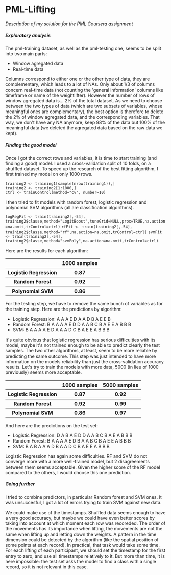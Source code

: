 PML-Lifting
===========

<i>Description of my solution for the PML Coursera assignment</i>

<h5>Exploratory analysis</h5>

The pml-training dataset, as well as the pml-testing one, seems to be split into two main parts:
- Window agregated data
- Real-time data

Columns correspond to either one or the other type of data, they are complementary, which leads to a lot of NAs. Only about 1/3 of columns concern real-time data (not counting the 'general information' columns like timeframe or name of the weightlifter). However the number of rows of window agregated data is... 2% of the total dataset. As we need to choose between the two types of data (which are two subsets of variables, whose meaningful ones are complementary), the best option is therefore to delete the 2% of window agregated data, and the corresponding variables. That way, we don't have any NA anymore, keep 98% of the data but 100% of the meaningful data (we deleted the agregated data based on the raw data we kept).

<h5>Finding the good model</h5>

Once I got the correct rows and variables, it is time to start training (and finding a good) model. I used a cross-validation split of 10 folds, on a shuffled dataset. To speed up the research of the best fitting algorithm, I first trained my model on only 1000 rows.
```
training2 <- training1[sample(nrow(training1)),]
training2 <- training2[1:1000,]
ctrl <- trainControl(method="cv", number=10)
```
I then tried to fit models with random forest, logistic regression and polynomial SVM algorithms (all are classification algorithms).

`logRegFit <- train(training2[,-54], training2$classe,method="LogitBoost",tuneGrid=NULL,prox=TRUE,na.action=na.omit,trControl=ctrl)`
`rfFit <- train(training2[,-54], training2$classe,method="rf",na.action=na.omit,trControl=ctrl)`
`svmFit <- train(training2[,-54], training2$classe,method="svmPoly",na.action=na.omit,trControl=ctrl)`

Here are the results for each algorithm:
<table>
<tr>
  <th></th><th>1000 samples</th>
</tr>
<tr>
  <th>Logistic Regression</th><th>0.87</th>
</tr>
<tr>
  <th>Random Forest</th><th>0.92</th>
</tr>
<tr>
  <th>Polynomial SVM</th><th>0.86</th>
</tr>
</table>

For the testing step, we have to remove the same bunch of variables as for the training step. Here are the predictions by algorithm:
- Logistic Regression: <NA> A <NA> A A E D <NA> A A D <NA> B A E E <NA> <NA> <NA> B
- Random Forest: B A A A A E D D A A B C B A E E A B B B
- SVM: B A A A A E D A A A D C B A E E A B B B

It's quite obvious that logistic regression has serious difficulties with its model, maybe it's not trained enough to be able to predict clearly the test samples. The two other algorithms, at least, seem to be more reliable by predicting the same outcome. This step was just intended to have more information on the models reliability than just the cross-validation accuracy results. Let's try to train the models with more data, 5000 (in lieu of 1000 previously) seems more acceptable. 

<table>
<tr>
  <th></th><th>1000 samples</th><th><b>5000 samples</b></th>
</tr>

<tr>
  <th>Logistic Regression</th><th>0.87</th><th><b>0.92</b></th>
</tr>
<tr>
  <th>Random Forest</th><th>0.92</th><th><b>0.99</b></th>
</tr>
<tr>
  <th>Polynomial SVM</th><th>0.86</th><th><b>0.97</b></th>
</tr>
</table>

And here are the predictions on the test set:
- Logistic Regression: D A B <NA> A E D D A A B C B A E <NA> A B B B 
- Random Forest: B A A A A E D B A A B C B A E E A B B B
- SVM: B A B A A A D B A A D C B A E E A B B B

Logistic Regression has again some difficulties. RF and SVM do not converge more with a more well-trained model, but 2 disagreements between them seems acceptable. Given the higher score of the RF model compared to the others, I would choose this one prediction.

<h5> Going further </h5>

I tried to combine predictors, in particular Random forest and SVM ones. It was unsuccesful, I got a lot of errors trying to train SVM against new data.

We could make use of the timestamps. Shuffled data seems enough to have a very good accuracy, but maybe we could have even better scores by taking into account at which moment each row was recoreded. The order of the movements has its importance when lifting, the movements are not the same when lifting up and letting down the weights. A pattern in the time dimension could be detected by the algorithm (like the spatial position of some points at each record). 
In practical, that task would take some time. For each lifting of each participant, we should set the timestamp for the first entry to zero, and use all timestamps relatively to it. But more than time, it is here impossible: the test set asks the model to find a class with a single record, so it is not relevant in this case.
